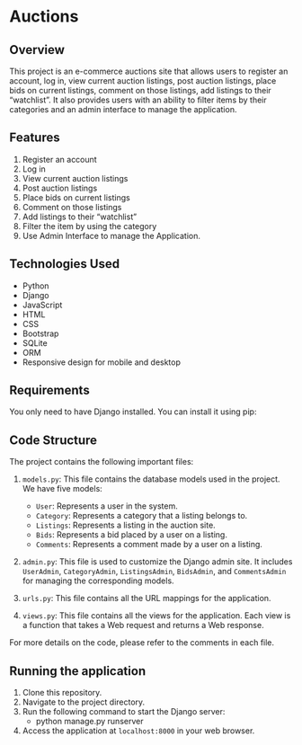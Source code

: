 # Auctions

## Overview
This project is an e-commerce auctions site that allows users to register an account, log in, view current auction listings, post auction listings, place bids on current listings, comment on those listings, add listings to their “watchlist”. It also provides users with an ability to filter items by their categories and an admin interface to manage the application.

## Features
1. Register an account
2. Log in
3. View current auction listings
4. Post auction listings
5. Place bids on current listings
6. Comment on those listings
7. Add listings to their “watchlist”
8. Filter the item by using the category
9. Use Admin Interface to manage the Application.

## Technologies Used
- Python
- Django
- JavaScript
- HTML
- CSS
- Bootstrap
- SQLite
- ORM
- Responsive design for mobile and desktop

## Requirements
You only need to have Django installed. You can install it using pip:

## Code Structure
The project contains the following important files:

1. `models.py`: This file contains the database models used in the project. We have five models:
   - `User`: Represents a user in the system.
   - `Category`: Represents a category that a listing belongs to.
   - `Listings`: Represents a listing in the auction site.
   - `Bids`: Represents a bid placed by a user on a listing.
   - `Comments`: Represents a comment made by a user on a listing.

2. `admin.py`: This file is used to customize the Django admin site. It includes `UserAdmin`, `CategoryAdmin`, `ListingsAdmin`, `BidsAdmin`, and `CommentsAdmin` for managing the corresponding models.

3. `urls.py`: This file contains all the URL mappings for the application.

4. `views.py`: This file contains all the views for the application. Each view is a function that takes a Web request and returns a Web response.

For more details on the code, please refer to the comments in each file.

## Running the application
1. Clone this repository.
2. Navigate to the project directory.
3. Run the following command to start the Django server:
   + python manage.py runserver
4. Access the application at `localhost:8000` in your web browser.
